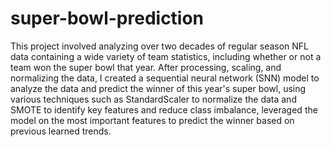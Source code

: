 # super-bowl-prediction
This project involved analyzing over two decades of regular season NFL data containing a wide variety of team statistics, including whether or not a team won the super bowl that year. After processing, scaling, and normalizing the data, I created a sequential neural network (SNN) model to analyze the data and predict the winner of this year's super bowl, using various techniques such as StandardScaler to normalize the data and SMOTE to identify key features and reduce class imbalance, leveraged the model on the most important features to predict the winner based on previous learned trends.
